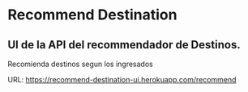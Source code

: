 # Recommend Destination

## UI de la API del recommendador de Destinos.

Recomienda destinos segun los ingresados

URL: https://recommend-destination-ui.herokuapp.com/recommend




